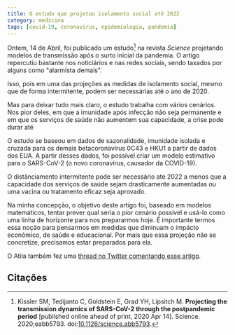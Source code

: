 ```yaml
---
title: O estudo que projetou isolamento social até 2022
category: medicina
tags: [covid-19, coronavirus, epidemiologia, pandemia]
---
```


Ontem, 14 de Abril, foi publicado um estudo[^Kissler2020] na revista *Science* projetando modelos de transmissão após o surto inicial da pandemia. O artigo repercutiu bastante nos noticiários e nas redes sociais, sendo taxados por alguns como "alarmista demais". 

Isso, pois em uma das projeções as medidas de isolamento social, mesmo que de forma intermitente, podem ser necessárias até o ano de 2020.

Mas para deixar tudo mais claro, o estudo trabalha com vários cenários. Nos pior deles, em que a imunidade após infecção não seja permanente e em que os serviços de saúde não aumentem sua capacidade, a crise pode durar até

O estudo se baseou em dados de sazonalidade, imunidade isolada e cruzada para os demais betacoronavírus 0C43 e HKU1 a partir de dados dos EUA. A partir desses dados, foi possível criar um modelo estimativo para o SARS-CoV-2 (o novo coronavírus, causador da COVID-19).

O distânciamento intermitente pode ser necessário até 2022 a menos que a capacidade dos serviços de saúde sejam drasticamente aumentadas ou uma vacina ou tratamento eficaz seja aprovado.

Na minha concepção, o objetivo deste artigo foi, baseado em modelos matemáticos, tentar prever qual seria o pior cenário possível e usá-lo como uma linha de horizonte para nos prepararmos hoje. É importante termos essa noção para pensarmos em medidas que diminuam o impácto econômico, de saúde e educacional. Por mais que essa projeção não se concretize, precisamos estar preparados para ela. 

O Atila também fez uma [thread no Twitter comentando esse artigo](https://twitter.com/oatila/status/1250122514472357891).


## Citações

[^Kissler2020]: Kissler SM, Tedijanto C, Goldstein E, Grad YH, Lipsitch M. **Projecting the transmission dynamics of SARS-CoV-2 through the postpandemic period** [published online ahead of print, 2020 Apr 14]. Science. 2020;eabb5793. doi:[10.1126/science.abb5793](https://doi.org/10.1126/science.abb5793).